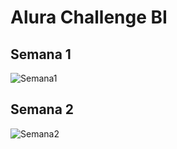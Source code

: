 # Alura Challenge BI

## Semana 1

![Semana1](https://user-images.githubusercontent.com/27746479/132779013-deabb670-45fd-402f-bf18-9f4c942d41ce.png)

## Semana 2

![Semana2](https://user-images.githubusercontent.com/27746479/133911483-827a68db-7815-403b-aa63-364266d4a259.png)
